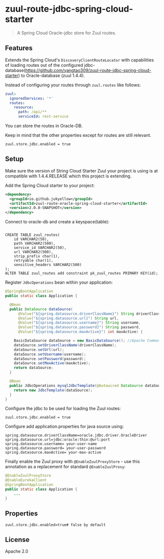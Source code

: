 # zuul-route-jdbc-spring-cloud-starter
> A Spring Cloud Oracle-jdbc store for Zuul routes.


## Features

Extends the Spring Cloud's `DiscoveryClientRouteLocator` with capabilities of loading routes out of the configured jdbc-database(https://github.com/yangtao309/zuul-route-jdbc-spring-cloud-starter) to Oracle-database (zuul 1.4.4).

Instead of configuring your routes through `zuul.routes` like follows:

```yaml
zuul:
  ignoredServices: '*'
  routes:
    resource:
      path: /api/**
      serviceId: rest-service
```

You can store the routes in Oracle-DB.

Keep in mind that the other properties except for routes are still relevant.

```application.properties
zuul.store.jdbc.enabled = true
```

## Setup

Make sure the version of String Cloud Starter Zuul your project is using is at compatible with 1.4.4.RELEASE which this 
project is extending.

Add the Spring Cloud starter to your project:

```xml
<dependency>
  <groupId>io.github.jukyellow</groupId>
  <artifactId>zuul-route-oracle-spring-cloud-starter</artifactId>
  <version>2.0.0-SNAPSHOT</version>
</dependency>
```

Connect to oracle-db and create a keyspace(table):

```sql(oracle)

CREATE TABLE zuul_routes(
    id VARCHAR2(50),
    path VARCHAR2(500),
    service_id VARCHAR2(50),
    url VARCHAR2(500),
    strip_prefix char(1),
    retryable char(1),
    sensitive_headers VARCHAR2(500)    
);
ALTER TABLE zuul_routes add constraint pk_zuul_routes PRIMARY KEY(id);
```

Register `JdbcOperations` bean within your application:

```java
@SpringBootApplication
public static class Application {

  @Bean
  public DataSource dataSource(
  	  @Value("${spring.datasource.driverClassName}") String driverClassName, //(2019.05.29,juk) add
      @Value("${spring.datasource.url}") String url,
      @Value("${spring.datasource.username}") String username,
      @Value("${spring.datasource.password}") String password,
      @Value("${spring.datasource.maxActive}") int maxActive) {

    BasicDataSource dataSource = new BasicDataSource(); //Apache Commons DBCP
    dataSource.setDriverClassName(driverClassName); 
    dataSource.setUrl(url);
    dataSource.setUsername(username);
    dataSource.setPassword(password);
    dataSource.setMaxActive(maxActive);
    return dataSource;
  }

  @Bean
  public JdbcOperations mysqlJdbcTemplate(@Autowired DataSource dataSource) {
    return new JdbcTemplate(dataSource);
  }
}
```

Configure the jdbc to be used for loading the Zuul routes:

```application.properties
zuul.store.jdbc.enabled = true
```

Configure add application.properties for java source using: 

``` (2019.05.29,juk) add
spring.datasource.driverClassName=oracle.jdbc.driver.OracleDriver
spring.datasource.url=jdbc:oracle:thin:@url:port
spring.datasource.username= your-user-name
spring.datasource.password= your-user-password
spring.datasource.maxActive= your-max-active
```

Finally enable the Zuul proxy with `@EnableZuulProxyStore` - use this annotation as a replacement for standard `@EnableZuulProxy`:

```java
@EnableZuulProxyStore
@EnableEurekaClient
@SpringBootApplication
public static class Application {
    ...
}
```

## Properties

```application.properties
zuul.store.jdbc.enabled=true# false by default
```

## License

Apache 2.0
